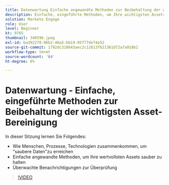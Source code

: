 ```yaml
---
title: Datenwartung Einfache angewandte Methoden zur Beibehaltung der wichtigsten Asset-Bereinigung
description: Einfache, eingeführte Methoden, um Ihre wichtigsten Assets sauber zu halten
solution: Marketo Engage
role: User
level: Beginner
kt: 9765
thumbnail: 340596.jpeg
exl-id: ba392278-96b2-46a5-bb19-95f77de74e52
source-git-commit: 1792dc318643aec2c12613f621361d72a7a918b1
workflow-type: tm+mt
source-wordcount: '64'
ht-degree: 0%

---
```


# Datenwartung - Einfache, eingeführte Methoden zur Beibehaltung der wichtigsten Asset-Bereinigung

In dieser Sitzung lernen Sie Folgendes:

* Wie Menschen, Prozesse, Technologien zusammenkommen, um &quot;saubere Daten&quot;zu erreichen
* Einfache angewandte Methoden, um Ihre wertvollsten Assets sauber zu halten
* Überwachte Benachrichtigungen zur Überprüfung

>[!VIDEO](https://video.tv.adobe.com/v/340596/?quality=12&learn=on)
